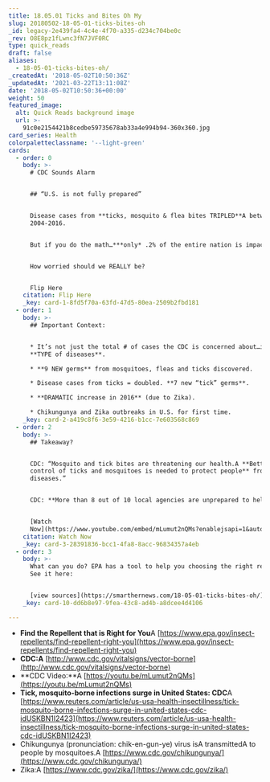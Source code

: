 ```yaml
---
title: 18.05.01 Ticks and Bites Oh My
slug: 20180502-18-05-01-ticks-bites-oh
_id: legacy-2e439fa4-4c4e-4f70-a335-d234c704be0c
_rev: O8E8pz1fLwnc3fN7JVF0RC
type: quick_reads
draft: false
aliases:
  - 18-05-01-ticks-bites-oh/
_createdAt: '2018-05-02T10:50:36Z'
_updatedAt: '2021-03-22T13:11:08Z'
date: '2018-05-02T10:50:36+00:00'
weight: 50
featured_image:
  alt: Quick Reads background image
  url: >-
    91c0e2154421b8cedbe59735678ab33a4e994b94-360x360.jpg
card_series: Health
colorpaletteclassname: '--light-green'
cards:
  - order: 0
    body: >-
      # CDC Sounds Alarm


      ## “U.S. is not fully prepared”


      Disease cases from **ticks, mosquito & flea bites TRIPLED**A between
      2004-2016.


      But if you do the math…***only* .2% of the entire nation is impacted**.


      How worried should we REALLY be?


      Flip Here
    citation: Flip Here
    _key: card-1-8fd5f70a-63fd-47d5-80ea-2509b2fbd181
  - order: 1
    body: >-
      ## Important Context:


      * It’s not just the total # of cases the CDC is concerned about…it’s the
      **TYPE of diseases**.

      * **9 NEW germs** from mosquitoes, fleas and ticks discovered.

      * Disease cases from ticks = doubled. **7 new “tick” germs**.

      * **DRAMATIC increase in 2016** (due to Zika).

      * Chikungunya and Zika outbreaks in U.S. for first time.
    _key: card-2-a419c8f6-3e59-4216-b1cc-7e603568c869
  - order: 2
    body: >-
      ## Takeaway?


      CDC: “Mosquito and tick bites are threatening our health.A **Better
      control of ticks and mosquitoes is needed to protect people** from these
      diseases.”


      CDC: **More than 8 out of 10 local agencies are unprepared to help.**


      [Watch
      Now](https://www.youtube.com/embed/mLumut2nQMs?enablejsapi=1&autoplay=1&rel=0)
    citation: Watch Now
    _key: card-3-28391836-bcc1-4fa8-8acc-96834357a4eb
  - order: 3
    body: >-
      What can you do? EPA has a tool to help you choosing the right repellant.
      See it here:


      [view sources](https://smarthernews.com/18-05-01-ticks-bites-oh/)
    _key: card-10-dd6b8e97-9fea-43c8-ad4b-a8dcee4d4106

---
```

* **Find the Repellent that is Right for You**A [https://www.epa.gov/insect-repellents/find-repellent-right-you](https://www.epa.gov/insect-repellents/find-repellent-right-you)
* **CDC:A** [http://www.cdc.gov/vitalsigns/vector-borne](http://www.cdc.gov/vitalsigns/vector-borne)
* **CDC Video:**A [https://youtu.be/mLumut2nQMs](https://youtu.be/mLumut2nQMs)
* **Tick, mosquito-borne infections surge in United States: CDC**A [https://www.reuters.com/article/us-usa-health-insectillness/tick-mosquito-borne-infections-surge-in-united-states-cdc-idUSKBN1I2423](https://www.reuters.com/article/us-usa-health-insectillness/tick-mosquito-borne-infections-surge-in-united-states-cdc-idUSKBN1I2423)
* Chikungunya (pronunciation: chik-en-gun-ye) virus isA transmittedA to people by mosquitoes.A [https://www.cdc.gov/chikungunya/](https://www.cdc.gov/chikungunya/)
* Zika:A [https://www.cdc.gov/zika/](https://www.cdc.gov/zika/)